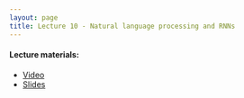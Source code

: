 ```yaml
---
layout: page
title: Lecture 10 - Natural language processing and RNNs
---
```


#### Lecture materials:
- [Video](https://youtu.be/QAui8ZGjjlc)
- [Slides](https://drive.google.com/open?id=10IXHSvtjNozpvt-1Tou7WCJ0lY3zhkW0)

